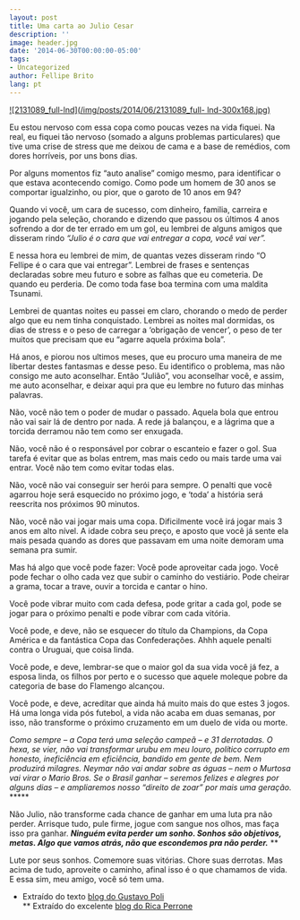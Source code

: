 ```yaml
---
layout: post
title: Uma carta ao Julio Cesar
description: ''
image: header.jpg
date: '2014-06-30T00:00:00-05:00'
tags:
- Uncategorized
author: Fellipe Brito
lang: pt
---
```


[![2131089_full-lnd](/img/posts/2014/06/2131089_full-
lnd-300x168.jpg)](/img/posts/2014/06/2131089_full-lnd.jpg)

Eu estou nervoso com essa copa como poucas vezes na vida fiquei. Na real, eu
fiquei tão nervoso (somado a alguns problemas particulares) que tive uma crise
de stress que me deixou de cama e a base de remédios, com dores horríveis, por
uns bons dias.

Por alguns momentos fiz “auto analise” comigo mesmo, para identificar o que
estava acontecendo comigo. Como pode um homem de 30 anos se comportar
igualzinho, ou pior, que o garoto de 10 anos em 94?

Quando vi você, um cara de sucesso, com dinheiro, familia, carreira e jogando
pela seleção, chorando e dizendo que passou os últimos 4 anos sofrendo a dor
de ter errado em um gol, eu lembrei de alguns amigos que disseram rindo
_“Julio é o cara que vai entregar a copa, você vai ver”._

E nessa hora eu lembrei de mim, de quantas vezes disseram rindo “O Fellipe é o
cara que vai entregar”. Lembrei de frases e sentenças declaradas sobre meu
futuro e sobre as falhas que eu cometeria. De quando eu perderia. De como toda
fase boa termina com uma maldita Tsunami.

Lembrei de quantas noites eu passei em claro, chorando o medo de perder algo
que eu nem tinha conquistado. Lembrei as noites mal dormidas, os dias de
stress e o peso de carregar a ‘obrigação de vencer’, o peso de ter muitos que
precisam que eu “agarre aquela próxima bola”.

Há anos, e piorou nos ultimos meses, que eu procuro uma maneira de me libertar
destes fantasmas e desse peso. Eu identifico o problema, mas não consigo me
auto aconselhar. Então “Julião”, vou aconselhar você, e assim, me auto
aconselhar, e deixar aqui pra que eu lembre no futuro das minhas palavras.

Não, você não tem o poder de mudar o passado. Aquela bola que entrou não vai
sair lá de dentro por nada. A rede já balançou, e a lágrima que a torcida
derramou não tem como ser enxugada.

Não, você não é o responsável por cobrar o escanteio e fazer o gol. Sua tarefa
é evitar que as bolas entrem, mas mais cedo ou mais tarde uma vai entrar. Você
não tem como evitar todas elas.

Não, você não vai conseguir ser herói para sempre. O penalti que você agarrou
hoje será esquecido no próximo jogo, e ‘toda’ a história será reescrita nos
próximos 90 minutos.

Não, você não vai jogar mais uma copa. Dificilmente você irá jogar mais 3 anos
em alto nível. A idade cobra seu preço, e aposto que você já sente ela mais
pesada quando as dores que passavam em uma noite demoram uma semana pra sumir.

Mas há algo que você pode fazer: Você pode aproveitar cada jogo. Você pode
fechar o olho cada vez que subir o caminho do vestiário. Pode cheirar a grama,
tocar a trave, ouvir a torcida e cantar o hino.

Você pode vibrar muito com cada defesa, pode gritar a cada gol, pode se jogar
para o próximo penalti e pode vibrar com cada vitória.

Você pode, e deve, não se esquecer do título da Champions, da Copa América e
da fantástica Copa das Confederações. Ahhh aquele penalti contra o Uruguai,
que coisa linda.

Você pode, e deve, lembrar-se que o maior gol da sua vida você já fez, a
esposa linda, os filhos por perto e o sucesso que aquele moleque pobre da
categoria de base do Flamengo alcançou.

Você pode, e deve, acreditar que ainda há muito mais do que estes 3 jogos. Há
uma longa vida pós futebol, a vida não acaba em duas semanas, por isso, não
transforme o próximo cruzamento em um duelo de vida ou morte.

_Como sempre – a Copa terá uma seleção campeã – e 31 derrotadas. O hexa, se
vier, não vai transformar urubu em meu louro, político corrupto em honesto,
ineficiência em eficiência, bandido em gente de bem. Nem produzirá milagres.
Neymar não vai andar sobre as águas – nem o Murtosa vai virar o Mario Bros. Se
o Brasil ganhar – seremos felizes e alegres por alguns dias – e ampliaremos
nosso “direito de zoar” por mais uma geração._ *****

Não Julio, não transforme cada chance de ganhar em uma luta pra não perder.
Arrisque tudo, pule firme, jogue com sangue nos olhos, mas faça isso pra
ganhar. **_Ninguém evita perder um sonho. Sonhos são objetivos, metas. Algo
que vamos atrás, não que escondemos pra não perder._** **

Lute por seus sonhos. Comemore suas vitórias. Chore suas derrotas. Mas acima
de tudo, aproveite o caminho, afinal isso é o que chamamos de vida. E essa
sim, meu amigo, você só tem uma.

  * Extraído do texto [blog do Gustavo Poli](http://globoesporte.globo.com/blogs/especial-blog/coluna-dois/post/o-milimetro-de-jara.html)  
** Extraído do excelente [blog do Rica
Perrone](http://www.ricaperrone.com.br/conquistem-na/)


